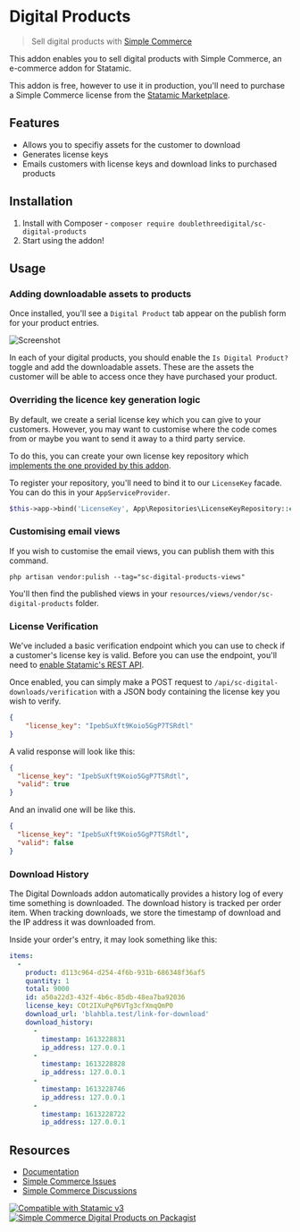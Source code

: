# Digital Products
> Sell digital products with [Simple Commerce](https://github.com/doublethreedigital/simple-commerce)

This addon enables you to sell digital products with Simple Commerce, an e-commerce addon for Statamic.

This addon is free, however to use it in production, you'll need to purchase a Simple Commerce license from the [Statamic Marketplace](https://statamic.com/addons/double-three-digital/simple-commerce).

## Features
* Allows you to specifiy assets for the customer to download
* Generates license keys
* Emails customers with license keys and download links to purchased products

## Installation
1. Install with Composer - `composer require doublethreedigital/sc-digital-products`
2. Start using the addon!

## Usage
### Adding downloadable assets to products
Once installed, you'll see a `Digital Product` tab appear on the publish form for your product entries.

![Screenshot](https://raw.githubusercontent.com/doublethreedigital/sc-digital-products/master/publish-form.png)

In each of your digital products, you should enable the `Is Digital Product?` toggle and add the downloadable assets. These are the assets the customer will be able to access once they have purchased your product.

### Overriding the licence key generation logic
By default, we create a serial license key which you can give to your customers. However, you may want to customise where the code comes from or maybe you want to send it away to a third party service.

To do this, you can create your own license key repository which [implements the one provided by this addon](https://github.com/doublethreedigital/sc-digital-products/blob/master/src/Contracts/LicenseKeyRepository.php).

To register your repository, you'll need to bind it to our `LicenseKey` facade. You can do this in your `AppServiceProvider`.

```php
$this->app->bind('LicenseKey', App\Repositories\LicenseKeyRepository::class);
```

### Customising email views
If you wish to customise the email views, you can publish them with this command.

```
php artisan vendor:pulish --tag="sc-digital-products-views"
```

You'll then find the published views in your `resources/views/vendor/sc-digital-products` folder.

### License Verification
We've included a basic verification endpoint which you can use to check if a customer's license key is valid. Before you can use the endpoint, you'll need to [enable Statamic's REST API](https://statamic.dev/rest-api#enable-the-api).

Once enabled, you can simply make a POST request to `/api/sc-digital-downloads/verification` with a JSON body containing the license key you wish to verify.

```json
{
    "license_key": "IpebSuXft9Koio5GgP7TSRdtl"
}
```

A valid response will look like this:

```json
{
  "license_key": "IpebSuXft9Koio5GgP7TSRdtl",
  "valid": true
}
```

And an invalid one will be like this.

```json
{
  "license_key": "IpebSuXft9Koio5GgP7TSRdtl",
  "valid": false
}
```

### Download History

The Digital Downloads addon automatically provides a history log of every time something is downloaded. The download history is tracked per order item. When tracking downloads, we store the timestamp of download and the IP address it was downloaded from.

Inside your order's entry, it may look something like this:

```yaml
items:
  -
    product: d113c964-d254-4f6b-931b-686348f36af5
    quantity: 1
    total: 9000
    id: a50a22d3-432f-4b6c-85db-48ea7ba92036
    license_key: COt2IXuPqP6VTg3cfXmqQmP0
    download_url: 'blahbla.test/link-for-download'
    download_history:
      -
        timestamp: 1613228831
        ip_address: 127.0.0.1
      -
        timestamp: 1613228828
        ip_address: 127.0.0.1
      -
        timestamp: 1613228746
        ip_address: 127.0.0.1
      -
        timestamp: 1613228722
        ip_address: 127.0.0.1
```

## Resources
* [Documentation](https://sc-docs.doublethree.digital)
* [Simple Commerce Issues](https://github.com/doublethreedigital/simple-commerce/issues)
* [Simple Commerce Discussions](https://github.com/doublethreedigital/simple-commerce/discussions)

<p>
<a href="https://statamic.com"><img src="https://img.shields.io/badge/Statamic-3.0+-FF269E?style=for-the-badge" alt="Compatible with Statamic v3"></a>
<a href="https://packagist.org/packages/doublethreedigital/sc-digital-products/stats"><img src="https://img.shields.io/packagist/v/doublethreedigital/sc-digital-products?style=for-the-badge" alt="Simple Commerce Digital Products on Packagist"></a>
</p>
